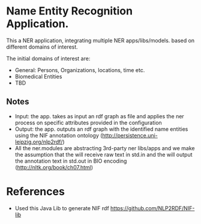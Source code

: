 # Name Entity Recognition Application.

This a NER application, integrating multiple NER apps/libs/models. based on different domains of interest.
  
The initial domains of interest are:
* General: Persons, Organizations, locations, time etc.
* Biomedical Entities
* TBD

## Notes
* Input: the app. takes as input an rdf graph as file and applies the ner process on specific attributes provided in the configuration
* Output: the app. outputs an rdf graph with the identified name entities using the NIF annotation ontology (http://persistence.uni-leipzig.org/nlp2rdf/) 
* All the ner.modules are abstracting 3rd-party ner libs/apps and we make the assumption that the will receive raw text in std.in and the will output
 the annotation text in std.out in BIO encoding (http://nltk.org/book/ch07.html)

# References
* Used this Java Lib to generate NIF rdf https://github.com/NLP2RDF/NIF-lib

